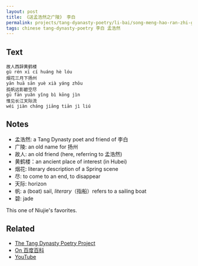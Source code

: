 ```yaml
---
layout: post
title: 《送孟浩然之广陵》 李白
permalink: projects/tang-dyanasty-poetry/li-bai/song-meng-hao-ran-zhi-guang-ling
tags: chinese tang-dynasty-poetry 李白 孟浩然
---
```


## Text

```
故人西辞黄鹤楼
gù rén xī cí huáng hè lóu
烟花三月下扬州
yān huā sān yuè xià yáng zhōu
孤帆远影碧空尽
gū fān yuǎn yǐng bì kōng jìn
惟见长江天际流
wéi jiàn cháng jiāng tiān jì liú
```

## Notes

* 孟浩然: a Tang Dynasty poet and friend of 李白
* 广陵: an old name for 扬州
* 故人: an old friend (here, referring to 孟浩然)
* 黄鹤楼：an ancient place of interest (in Hubei)
* 烟花: literary description of a Spring scene
* 尽: to come to an end, to disappear
* 天际: horizon
* 帆: a (boat) sail, *literary*（指船）refers to a sailing boat
* 碧: jade

This one of Niujie's favorites.

## Related

* [The Tang Dynasty Poetry Project](/projects/tang-dynasty-poetry-project)
* [On 百度百科](https://baike.baidu.com/item/%E9%BB%84%E9%B9%A4%E6%A5%BC%E9%80%81%E5%AD%9F%E6%B5%A9%E7%84%B6%E4%B9%8B%E5%B9%BF%E9%99%B5/2804672?fromtitle=%E9%80%81%E5%AD%9F%E6%B5%A9%E7%84%B6%E4%B9%8B%E5%B9%BF%E9%99%B5&fromid=2853580)
* [YouTube](https://youtu.be/Nj__yHmC0Ms)
